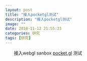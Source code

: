 ```yaml
---
layout: post
title: "接入pocketgl测试"
description: "接入pocketgl测试"
image: ""
date: 2018-11-12 21:55:23
categories: 研究
tags: [研究]
---
```


&nbsp; &nbsp; &nbsp; &nbsp;接入webgl sanbox [pocket.gl](http://pocket.gl/) 测试

<script src="http://aicdg.com/assets/js/pocket.gl.min.js"></script>

<p>
	<div id="container" style="position: relative; width:600px;"></div>
</p>

	
<script>
	new PocketGL("container");
</script>